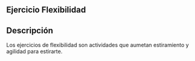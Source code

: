 ## Ejercicio Flexibilidad

## Descripción
Los ejercicios de flexibilidad son actividades que aumetan estiramiento y agilidad para estirarte.

